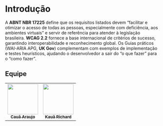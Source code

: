 # Introdução

A **ABNT NBR 17225** define que os requisitos listados devem “facilitar e otimizar o acesso de todas as pessoas, especialmente com deficiência, aos ambientes virtuais” e servir de referência para atender à legislação brasileira.
**WCAG 2.2** fornece a base internacional de critérios de sucesso, garantindo interoperabilidade e reconhecimento global.
Os Guias práticos (WAI-ARIA APG, **UK Gov**) complementam com exemplos de implementação e testes heurísticos, ajudando o desenvolvedor a sair do “o que fazer” para o “como fazer”.

## Equipe

<div class="md-typeset__scrollwrap"><div class="md-typeset__table"><table>
    <tbody><tr>
        <td align="center"><a href="https://github.com/caua08"><img onmouseover="opaqImg(this)" onmouseout="normalImg(this)" src="https://avatars.githubusercontent.com/caua08" alt="" width="100px;"/><br /><sub><b>Cauã Araujo</b></sub></a><br /><a href="https://github.com/caua08"></a></td>
        <td align="center"><a href="https://github.com/rich4rd1"><img onmouseover="opaqImg(this)" onmouseout="normalImg(this)" src="https://avatars.githubusercontent.com/rich4rd1" alt="" width="100px;"/><br /><sub><b>Kauã Richard</b></sub></a><br /><a href="https://github.com/rich4rd1"></a></td>
    </tr> 
</tbody></table></div></div> 